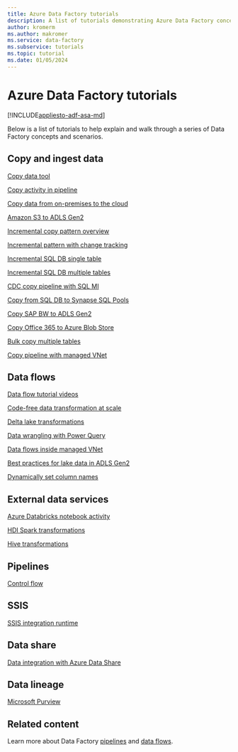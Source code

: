 ```yaml
---
title: Azure Data Factory tutorials
description: A list of tutorials demonstrating Azure Data Factory concepts
author: kromerm
ms.author: makromer
ms.service: data-factory
ms.subservice: tutorials
ms.topic: tutorial
ms.date: 01/05/2024
---
```


# Azure Data Factory tutorials

[!INCLUDE[appliesto-adf-asa-md](includes/appliesto-adf-asa-md.md)]

Below is a list of tutorials to help explain and walk through a series of Data Factory concepts and scenarios.

## Copy and ingest data

[Copy data tool](tutorial-copy-data-tool.md)

[Copy activity in pipeline](tutorial-copy-data-portal.md)

[Copy data from on-premises to the cloud](tutorial-hybrid-copy-data-tool.md)

[Amazon S3 to ADLS Gen2](load-azure-data-lake-storage-gen2.md)

[Incremental copy pattern overview](tutorial-incremental-copy-overview.md)

[Incremental pattern with change tracking](tutorial-incremental-copy-change-tracking-feature-portal.md)

[Incremental SQL DB single table](tutorial-incremental-copy-portal.md)

[Incremental SQL DB multiple tables](tutorial-incremental-copy-multiple-tables-portal.md)

[CDC copy pipeline with SQL MI](tutorial-incremental-copy-change-data-capture-feature-portal.md)

[Copy from SQL DB to Synapse SQL Pools](load-azure-sql-data-warehouse.md)

[Copy SAP BW to ADLS Gen2](load-sap-bw-data.md)

[Copy Office 365 to Azure Blob Store](load-office-365-data.md)

[Bulk copy multiple tables](tutorial-bulk-copy-portal.md)

[Copy pipeline with managed VNet](tutorial-copy-data-portal-private.md)

## Data flows

[Data flow tutorial videos](data-flow-tutorials.md)

[Code-free data transformation at scale](tutorial-data-flow.md)

[Delta lake transformations](tutorial-data-flow-delta-lake.md)

[Data wrangling with Power Query](wrangling-tutorial.md)

[Data flows inside managed VNet](tutorial-data-flow-private.md)

[Best practices for lake data in ADLS Gen2](tutorial-data-flow-write-to-lake.md)

[Dynamically set column names](data-flow-tutorials.md)

## External data services

[Azure Databricks notebook activity](transform-data-using-databricks-notebook.md)

[HDI Spark transformations](tutorial-transform-data-spark-portal.md)

[Hive transformations](tutorial-transform-data-hive-virtual-network-portal.md)

## Pipelines

[Control flow](tutorial-control-flow-portal.md)

## SSIS

[SSIS integration runtime](tutorial-deploy-ssis-packages-azure.md)

## Data share

[Data integration with Azure Data Share](lab-data-flow-data-share.md)

## Data lineage

[Microsoft Purview](turorial-push-lineage-to-purview.md)

## Related content
Learn more about Data Factory [pipelines](concepts-pipelines-activities.md) and [data flows](concepts-data-flow-overview.md).
